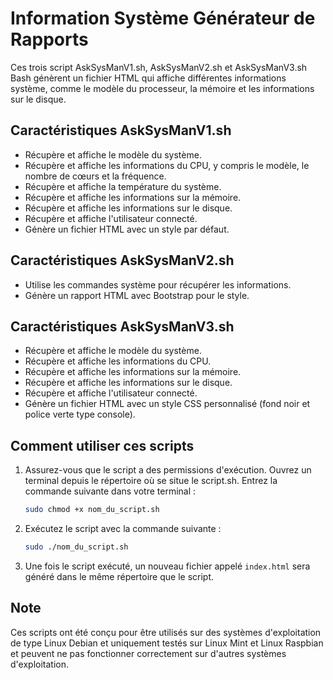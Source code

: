 # Information Système Générateur de Rapports

Ces trois script AskSysManV1.sh, AskSysManV2.sh et AskSysManV3.sh Bash génèrent un fichier HTML qui affiche différentes informations système, comme le modèle du processeur, la mémoire et les informations sur le disque.


## Caractéristiques AskSysManV1.sh

- Récupère et affiche le modèle du système.
- Récupère et affiche les informations du CPU, y compris le modèle, le nombre de cœurs et la fréquence.
- Récupère et affiche la température du système.
- Récupère et affiche les informations sur la mémoire.
- Récupère et affiche les informations sur le disque.
- Récupère et affiche l'utilisateur connecté.
- Génère un fichier HTML avec un style par défaut.

## Caractéristiques AskSysManV2.sh

- Utilise les commandes système pour récupérer les informations.
- Génère un rapport HTML avec Bootstrap pour le style.

## Caractéristiques AskSysManV3.sh

- Récupère et affiche le modèle du système.
- Récupère et affiche les informations du CPU.
- Récupère et affiche les informations sur la mémoire.
- Récupère et affiche les informations sur le disque.
- Récupère et affiche l'utilisateur connecté.
- Génère un fichier HTML avec un style CSS personnalisé (fond noir et police verte type console).

## Comment utiliser ces scripts

1. Assurez-vous que le script a des permissions d'exécution. Ouvrez un terminal depuis le répertoire où se situe le script.sh. Entrez la commande suivante dans votre terminal :
   ```bash
   sudo chmod +x nom_du_script.sh

2. Exécutez le script avec la commande suivante :
    ```bash
    sudo ./nom_du_script.sh

3. Une fois le script exécuté, un nouveau fichier appelé `index.html` sera généré dans le même répertoire que le script.

## Note

Ces scripts ont été conçu pour être utilisés sur des systèmes d'exploitation de type Linux Debian et uniquement testés sur Linux Mint et Linux Raspbian et peuvent ne pas fonctionner correctement sur d'autres systèmes d'exploitation.
